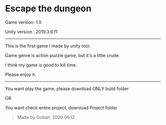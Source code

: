 # Escape the dungeon

Game version: 1.0

Unity version : 2019.3.6.f1

--------------------

This is the first game I made by unity tool.

Game genre is action puzzle game, but it's a little crude.

I think my game is good to kill time. 

Please enjoy it.


------------------------------------------
You want play the game, please download ONLY build folder

OR

You want check entire project, download Project folder

>Made by Goban. 2020.06.12
